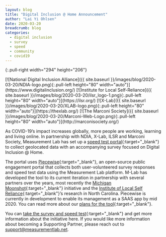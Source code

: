 ```yaml
---
layout: blog
title: "Digital Inclusion @ Home Announcement"
author: "Lai Yi Ohlsen"
date: 2020-03-20
breadcrumb: blog
categories:
  - digital inclusion
  - survey
  - speed
  - community
  - covid19
---
```

{:.pull-right width="294" height="206"}

<div class="container" markdown="1">
[![National Digital Inclusion Alliance]({{ site.baseurl }}/images/blog/2020-03-20/NDIA-logo.png){:.pull-left height="80" width="auto"}](https://www.digitalinclusion.org/) [![Institute for Local Self-Reliance]({{ site.baseurl }}/images/blog/2020-03-20/ilsr_logo-1.png){:.pull-left height="80" width="auto"}](https://ilsr.org/) [![X-Lab]({{ site.baseurl }}/images/blog/2020-03-20/XLAB-logo.png){:.pull-left height="80" width="auto"}](https://thexlab.org/) [![The Marconi Society]({{ site.baseurl }}/images/blog/2020-03-20/Marconi-Web-Logo.png){:.pull-left height="80" width="auto"}](http://marconisociety.org/)
</div>

As COVID-19’s impact increases globally, more people are working, learning and living online. In partnership with NDIA, X-Lab, ILSR and Marconi Society, Measurement Lab has set up a [speed test portal](http://speed.digitalinclusion.org/){:target="_blank"} to collect geolocated data with an accompanying survey focused on Digital Inclusion @ Home.<!--more-->

The portal uses [Piecewise](https://github.com/m-lab/piecewise){:target="_blank"}, an open-source public engagement portal that collects both user-volunteered survey responses and speed test data using the Measurement Lab platform. M-Lab has developed the tool to its current iteration in partnership with several partners over the years, most recently the [Michigan Moonshot](https://www.merit.edu/services/moonshot/){:target="_blank"} initiative and the [Institute of Local Self Reliance](https://ilsr-nc.measuringbroadband.org/){:target="_blank"}’s research in North Carolina. Piecewise is currently in development to enable its management as a SAAS app by mid 2020. You can read more about our [plans for the tool](https://docs.google.com/document/d/1p4KggaWi6m0y35qe94gUm96Ef_NUTx4LylMJc3RDJbY/edit){:target="_blank"}.

You can [take the survey and speed test](http://speed.digitalinclusion.org/){:target="_blank"} and get more information about the initiative here. If you would like more information about becoming a Supporting Partner, please reach out to support@measurementlab.net.
